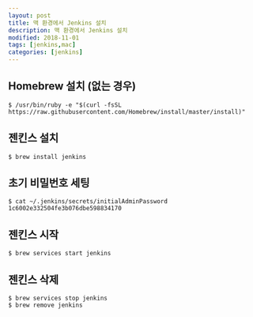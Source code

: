 ```yaml
---
layout: post
title: 맥 환경에서 Jenkins 설치
description: 맥 환경에서 Jenkins 설치
modified: 2018-11-01
tags: [jenkins,mac]
categories: [jenkins]
---
```


## Homebrew 설치 (없는 경우)
    $ /usr/bin/ruby -e "$(curl -fsSL https://raw.githubusercontent.com/Homebrew/install/master/install)"

## 젠킨스 설치
    $ brew install jenkins

## 초기 비밀번호 세팅
    $ cat ~/.jenkins/secrets/initialAdminPassword
    1c6002e332504fe3b076dbe598834170

## 젠킨스 시작
    $ brew services start jenkins

## 젠킨스 삭제
    $ brew services stop jenkins
    $ brew remove jenkins

